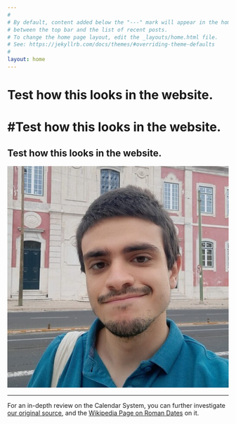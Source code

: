 ```yaml
---
#
# By default, content added below the "---" mark will appear in the home page
# between the top bar and the list of recent posts.
# To change the home page layout, edit the _layouts/home.html file.
# See: https://jekyllrb.com/docs/themes/#overriding-theme-defaults
#
layout: home
---
```


# Test how this looks in the website.

# #Test how this looks in the website. 

## Test how this looks in the website. 

![Drag Racing](/assets/images/avatar.jpg)

---

For an in-depth review on the Calendar System, you can further investigate [our original source](http://roma.andreapollett.com/S7/roma-cal.htm), and the [Wikipedia Page on Roman Dates](https://en.wikipedia.org/wiki/Roman_calendar) on it.
